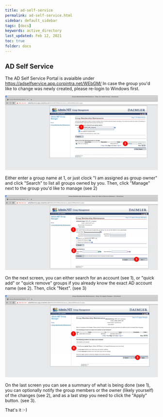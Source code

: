 ```yaml
---
title: ad-self-service
permalink: ad-self-service.html
sidebar: default_sidebar
tags: [docs]
keywords: active_directory
last_updated: Feb 12, 2021
toc: true
folder: docs
---
```


## AD Self Service

The AD Self Service Portal is avaialble under https://adselfservice.app.corpintra.net/WEbGM/
In case the group you'd like to change was newly created, please re-login to Windows first.

![ad-self-service-1](images/docs/ad-self-service/ad-self-service-1.png)

Either enter a group name at 1, or just clock "I am assigned as group owner" and click "Search" to list all groups owned by you.
Then, click "Manage" next to the group you'd like to manage (see 2)

![ad-self-service-2](images/docs/ad-self-service/ad-self-service-2.png)

On the next screen, you can either search for an account (see 1), or "quick add" or "quick remove" groups if you already know the exact AD account name (see 2). Then, click "Next". (see 3)

![ad-self-service-3](images/docs/ad-self-service/ad-self-service-3.png)

On the last screen you can see a summary of what is being done (see 1), you can optionally notify the group members or the owner (likely yourself) of the changes (see 2), and as a last step you need to click the "Apply" button. (see 3). 

That's it :-) 

